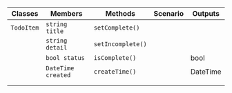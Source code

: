 | Classes	| Members							| Methods							| Scenario				| Outputs	|
|-----------|-----------------------------------|-----------------------------------|-----------------------|-----------|
| `TodoItem`| `string title`					| `setComplete()`					|						|			|
|			| `string detail`					| `setIncomplete()`					|						|			|
|			| `bool status`						| `isComplete()`					|						| bool		|
|			| `DateTime created`				| `createTime()`					|						| DateTime	|
|			|									|									|						|			|
|			|									|									|						|			|
